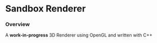 # Sandbox Renderer

### Overview
A <b>work-in-progress</b> 3D Renderer using OpenGL and written with C++

